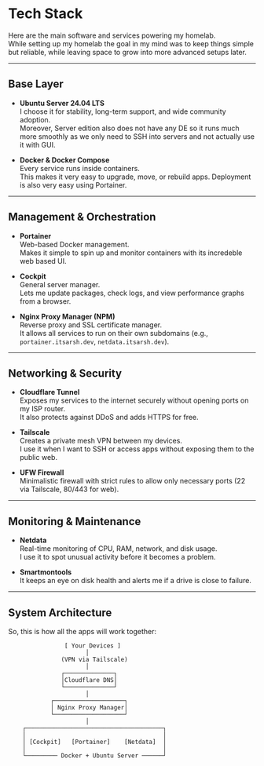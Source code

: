 # Tech Stack

Here are the main software and services powering my homelab.  
While setting up my homelab the goal in my mind was to keep things simple but reliable, while leaving space to grow into more advanced setups later.

---

## Base Layer

- **Ubuntu Server 24.04 LTS**  
  I choose it for stability, long-term support, and wide community adoption.  
  Moreover, Server edition also does not have any DE so it runs much more smoothly as we only need to SSH into servers and not actually use it with GUI.

- **Docker & Docker Compose**  
  Every service runs inside containers.  
  This makes it very easy to upgrade, move, or rebuild apps.
  Deployment is also very easy using Portainer.

---

## Management & Orchestration

- **Portainer**  
  Web-based Docker management.  
  Makes it simple to spin up and monitor containers with its incredeble web based UI.

- **Cockpit**  
  General server manager.  
  Lets me update packages, check logs, and view performance graphs from a browser.

- **Nginx Proxy Manager (NPM)**  
  Reverse proxy and SSL certificate manager.  
  It allows all services to run on their own subdomains (e.g., `portainer.itsarsh.dev`, `netdata.itsarsh.dev`).  

---

## Networking & Security

- **Cloudflare Tunnel**  
  Exposes my services to the internet securely without opening ports on my ISP router.  
  It also protects against DDoS and adds HTTPS for free.

- **Tailscale**  
  Creates a private mesh VPN between my devices.  
  I use it when I want to SSH or access apps without exposing them to the public web.

- **UFW Firewall**  
  Minimalistic firewall with strict rules to allow only necessary ports (22 via Tailscale, 80/443 for web).

---

## Monitoring & Maintenance

- **Netdata**  
  Real-time monitoring of CPU, RAM, network, and disk usage.  
  I use it to spot unusual activity before it becomes a problem.

- **Smartmontools**  
  It keeps an eye on disk health and alerts me if a drive is close to failure.

---

## System Architecture

So, this is how all the apps will work together:

```
                [ Your Devices ]
                      │
               (VPN via Tailscale)
                      │
               ┌──────────────┐
               │Cloudflare DNS│
               └──────────────┘
                      │
            ┌────────────────────┐
            │ Nginx Proxy Manager│
            └────────────────────┘
                      │
    ┌───────────────────────────────────────┐
    │                                       │
    │ [Cockpit]   [Portainer]    [Netdata]  │ 
    │                                       │
    └───────── Docker + Ubuntu Server ──────┘

```